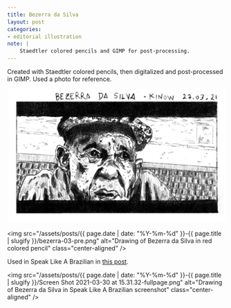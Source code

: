 ```yaml
---
title: Bezerra da Silva
layout: post
categories:
- editorial illustration
note: |
    Staedtler colored pencils and GIMP for post-processing.
---
```


Created with Staedtler colored pencils, then digitalized and post-processed
in GIMP. Used a photo for reference.

<img
  src="/assets/pages/art/images/bezerra-03.png"
  alt="Drawing of Bezerra da Silva"
  class="center-aligned"
/>

<img
src="/assets/posts/{{ page.date | date: "%Y-%m-%d" }}-{{ page.title | slugify }}/bezerra-03-pre.png"
alt="Drawing of Bezerra da Silva in red colored pencil"
class="center-aligned"
/>

Used in Speak Like A Brazilian in [this post](https://speaklikeabrazilian.com/blog/2019/09/21/brazilian-portuguese-expressions-in-songs-bezerra-da-silva-malandro-%C3%A9-malandro-e-man%C3%A9-%C3%A9-man%C3%A9.html).

<img
  src="/assets/posts/{{ page.date | date: "%Y-%m-%d" }}-{{ page.title | slugify }}/Screen Shot 2021-03-30 at 15.31.32-fullpage.png"
  alt="Drawing of Bezerra da Silva in Speak Like A Brazilian screenshot"
  class="center-aligned"
/>
